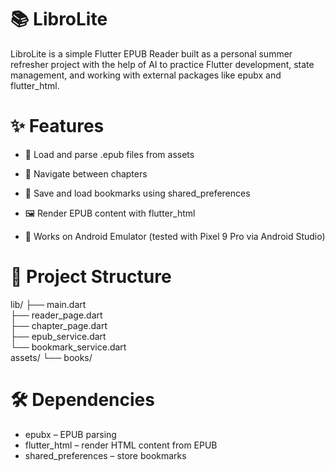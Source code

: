 # 📚 LibroLite

LibroLite is a simple Flutter EPUB Reader built as a personal summer refresher project with the help of AI to practice Flutter development, state management, and working with external packages like epubx and flutter_html.

# ✨ Features

* 📖 Load and parse .epub files from assets

* 🧭 Navigate between chapters

* 🔖 Save and load bookmarks using shared_preferences

* 🖼 Render EPUB content with flutter_html

* 📱 Works on Android Emulator (tested with Pixel 9 Pro via Android Studio)

# 📂 Project Structure
lib/
├── main.dart                 
├── reader_page.dart         
├── chapter_page.dart         
├── epub_service.dart       
└── bookmark_service.dart   
assets/
└── books/                  

# 🛠 Dependencies

* epubx
 – EPUB parsing
* flutter_html
 – render HTML content from EPUB
* shared_preferences
 – store bookmarks
